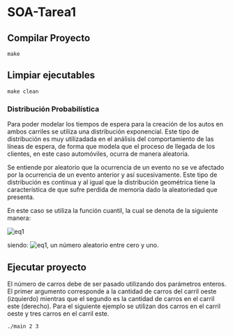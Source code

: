 # SOA-Tarea1




## Compilar Proyecto

```shell
make
```

## Limpiar ejecutables

```shell
make clean
```


### Distribución Probabilística


Para poder modelar los tiempos de espera para 
la creación de los autos en ambos carriles se 
utiliza una distribución exponencial. 
Este tipo de distribución es muy utilizadada
en el análisis del comportamiento de las líneas de 
espera, de forma que modela que el proceso de 
llegada de los clientes, en este caso automóviles, 
ocurra de manera aleatoria.

Se entiende por aleatorio que la ocurrencia de un
evento no se ve afectado por la ocurrencia de un 
evento anterior y así sucesivamente. 
Este tipo de distribución es continua y 
al igual que la distribución geométrica tiene 
la característica de que sufre perdida de 
memoria dado la aleatoriedad que presenta.

En este caso se utiliza la función cuantil, la cual se denota de la siguiente manera:

![eq1](https://latex.codecogs.com/svg.latex?\normalsize&space;F^{-1}(p,\lambda)=\frac{-\ln(1-p)}{\lambda})


siendo: ![eq1](https://latex.codecogs.com/svg.latex?\normalsize&space;0<p<1 ), un número aleatorio entre cero y uno. 



## Ejecutar proyecto

El número de carros debe de ser pasado utilizando dos parámetros enteros.
El primer argumento corresponde a la cantidad de carros del carril oeste (izquierdo)
mientras que el segundo es la cantidad de carros en el carril este (derecho).
Para el siguiente ejemplo se utilizan dos carros en el carril oeste y tres
carros en el carril este.


```shell
./main 2 3
```


